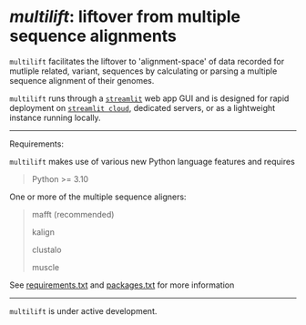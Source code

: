 # *multilift*: liftover from multiple sequence alignments

`multilift` facilitates the liftover to 'alignment-space' of data recorded for
mutliple related, variant, sequences by calculating or parsing a multiple
sequence alignment of their genomes.

`multilift` runs through a [`streamlit`](https://streamlit.io/) web app GUI and
is designed for rapid deployment on [`streamlit cloud`](https://streamlit.io/cloud),
dedicated servers, or as a lightweight instance running locally.

---

Requirements:

`multilift` makes use of various new Python language features and requires
> Python >= 3.10

One or more of the multiple sequence aligners:
> mafft (recommended)
>
> kalign
>
> clustalo
>
> muscle

See [requirements.txt](requirements.txt) and [packages.txt](packages.txt) for
more information

---

`multilift` is under active development.
